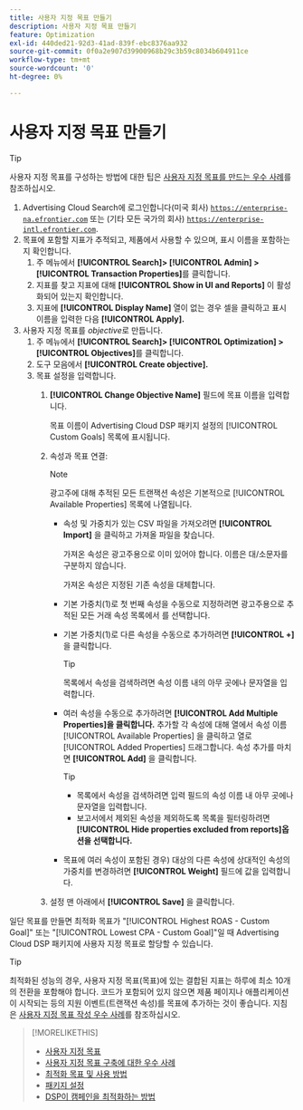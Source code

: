 ```yaml
---
title: 사용자 지정 목표 만들기
description: 사용자 지정 목표 만들기
feature: Optimization
exl-id: 440ded21-92d3-41ad-839f-ebc8376aa932
source-git-commit: 0f0a2e907d39900968b29c3b59c8034b604911ce
workflow-type: tm+mt
source-wordcount: '0'
ht-degree: 0%

---
```


# 사용자 지정 목표 만들기

>[!TIP]
>
>사용자 지정 목표를 구성하는 방법에 대한 팁은 [사용자 지정 목표를 만드는 우수 사례](custom-goal-best-practices.md)를 참조하십시오.

1. Advertising Cloud Search에 로그인합니다(미국 회사) [`https://enterprise-na.efrontier.com`](https://enterprise-na.efrontier.com) 또는 (기타 모든 국가의 회사) [`https://enterprise-intl.efrontier.com`](https://enterprise-intl.efrontier.com).
1. 목표에 포함할 지표가 추적되고, 제품에서 사용할 수 있으며, 표시 이름을 포함하는지 확인합니다.
   1. 주 메뉴에서 **[!UICONTROL Search]> [!UICONTROL Admin] >[!UICONTROL Transaction Properties]**&#x200B;를 클릭합니다.
   1. 지표를 찾고 지표에 대해 **[!UICONTROL Show in UI and Reports]** 이 활성화되어 있는지 확인합니다.
   1. 지표에 **[!UICONTROL Display Name]** 열이 없는 경우 셀을 클릭하고 표시 이름을 입력한 다음 **[!UICONTROL Apply].**
1. 사용자 지정 목표를 *objective*&#x200B;로 만듭니다.
   1. 주 메뉴에서 **[!UICONTROL Search]> [!UICONTROL Optimization] >[!UICONTROL Objectives]**&#x200B;를 클릭합니다.
   1. 도구 모음에서 **[!UICONTROL Create objective].**
   1. 목표 설정을 입력합니다.
      1. **[!UICONTROL Change Objective Name]** 필드에 목표 이름을 입력합니다.

         목표 이름이 Advertising Cloud DSP 패키지 설정의 [!UICONTROL Custom Goals] 목록에 표시됩니다.

      1. 속성과 목표 연결:

         >[!NOTE]
         >
         > 광고주에 대해 추적된 모든 트랜잭션 속성은 기본적으로 [!UICONTROL Available Properties] 목록에 나열됩니다.

         * 속성 및 가중치가 있는 CSV 파일을 가져오려면 **[!UICONTROL Import]** 을 클릭하고 가져올 파일을 찾습니다.

            가져온 속성은 광고주용으로 이미 있어야 합니다. 이름은 대/소문자를 구분하지 않습니다.

            가져온 속성은 지정된 기존 속성을 대체합니다.

         * 기본 가중치(1)로 첫 번째 속성을 수동으로 지정하려면 광고주용으로 추적된 모든 거래 속성 목록에서 를 선택합니다.

         * 기본 가중치(1)로 다른 속성을 수동으로 추가하려면 **[!UICONTROL +]** 을 클릭합니다.

            >[!TIP]
            >
            > 목록에서 속성을 검색하려면 속성 이름 내의 아무 곳에나 문자열을 입력합니다.

         * 여러 속성을 수동으로 추가하려면 **[!UICONTROL Add Multiple Properties]을 클릭합니다.** 추가할 각 속성에 대해 열에서 속성 이름 [!UICONTROL Available Properties] 을 클릭하고 열로  [!UICONTROL Added Properties] 드래그합니다. 속성 추가를 마치면 **[!UICONTROL Add]** 을 클릭합니다.

            >[!TIP]
            >
            >* 목록에서 속성을 검색하려면 입력 필드의 속성 이름 내 아무 곳에나 문자열을 입력합니다.
            >* 보고서에서 제외된 속성을 제외하도록 목록을 필터링하려면 **[!UICONTROL Hide properties excluded from reports]옵션을 선택합니다.**


         * 목표에 여러 속성이 포함된 경우) 대상의 다른 속성에 상대적인 속성의 가중치를 변경하려면 **[!UICONTROL Weight]** 필드에 값을 입력합니다.
      1. 설정 맨 아래에서 **[!UICONTROL Save]** 을 클릭합니다.


일단 목표를 만들면 최적화 목표가 &quot;[!UICONTROL Highest ROAS - Custom Goal]&quot; 또는 &quot;[!UICONTROL Lowest CPA - Custom Goal]&quot;일 때 Advertising Cloud DSP 패키지에 사용자 지정 목표로 할당할 수 있습니다.

>[!TIP]
>
>최적화된 <!-- optimum? Or optimization won't happen at all w/out it? -->성능의 경우, 사용자 지정 목표(목표)에 있는 결합된 지표는 하루에 최소 10개의 전환을 포함해야 합니다. 코드가 포함되어 있지 않으면 제품 페이지나 애플리케이션이 시작되는 등의 지원 이벤트(트랜잭션 속성)를 목표에 추가하는 것이 좋습니다. 지침은 [사용자 지정 목표 작성 우수 사례](custom-goal-best-practices.md)를 참조하십시오.

>[!MORELIKETHIS]
>
>* [사용자 지정 목표](custom-goal-about.md)
>* [사용자 지정 목표 구축에 대한 우수 사례](custom-goal-best-practices.md)
>* [최적화 목표 및 사용 방법](optimization-goals.md)
>* [패키지 설정](/help/dsp/campaign-management/packages/package-settings.md)
> * [DSP이 캠페인을 최적화하는 방법](optimization-how-dsp-optimizes-campaigns.md)

